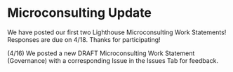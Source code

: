 # **Microconsulting Update**

We have posted our first two Lighthouse Microconsulting Work Statements!  Responses are due on 4/18.  Thanks for participating!

(4/16) We posted a new DRAFT Microconsulting Work Statement (Governance) with a corresponding Issue in the Issues Tab for feedback.  

